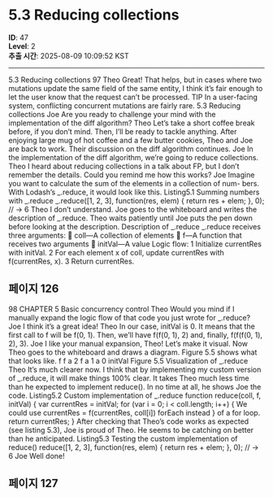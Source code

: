 # 5.3 Reducing collections

**ID**: 47  
**Level**: 2  
**추출 시간**: 2025-08-09 10:09:52 KST

---

5.3 Reducing collections 97
Theo Great! That helps, but in cases where two mutations update the same field of
the same entity, I think it’s fair enough to let the user know that the request
can’t be processed.
TIP In a user-facing system, conflicting concurrent mutations are fairly rare.
5.3 Reducing collections
Joe Are you ready to challenge your mind with the implementation of the diff
algorithm?
Theo Let’s take a short coffee break before, if you don’t mind. Then, I’ll be ready to
tackle anything.
After enjoying large mug of hot coffee and a few butter cookies, Theo and Joe are back to
work. Their discussion on the diff algorithm continues.
Joe In the implementation of the diff algorithm, we’re going to reduce collections.
Theo I heard about reducing collections in a talk about FP, but I don’t remember
the details. Could you remind me how this works?
Joe Imagine you want to calculate the sum of the elements in a collection of num-
bers. With Lodash’s _.reduce, it would look like this.
Listing5.1 Summing numbers with _.reduce
_.reduce([1, 2, 3], function(res, elem) {
return res + elem;
}, 0);
// → 6
Theo I don’t understand.
Joe goes to the whiteboard and writes the description of _.reduce. Theo waits patiently
until Joe puts the pen down before looking at the description.
Description of _.reduce
_.reduce receives three arguments:
 coll—A collection of elements
 f—A function that receives two arguments
 initVal—A value
Logic flow:
1 Initialize currentRes with initVal.
2 For each element x of coll, update currentRes with f(currentRes, x).
3 Return currentRes.

## 페이지 126

98 CHAPTER 5 Basic concurrency control
Theo Would you mind if I manually expand the logic flow of that code you just wrote
for _.reduce?
Joe I think it’s a great idea!
Theo In our case, initVal is 0. It means that the first call to f will be f(0, 1). Then,
we’ll have f(f(0, 1), 2) and, finally, f(f(f(0, 1), 2), 3).
Joe I like your manual expansion, Theo! Let’s make it visual.
Now Theo goes to the whiteboard and draws a diagram. Figure 5.5 shows what that looks like.
f
f a
2
f a
1
a 0 initVal Figure 5.5 Visualization
of _.reduce
Theo It’s much clearer now. I think that by implementing my custom version of
_.reduce, it will make things 100% clear.
It takes Theo much less time than he expected to implement reduce(). In no time at all,
he shows Joe the code.
Listing5.2 Custom implementation of _.reduce
function reduce(coll, f, initVal) {
var currentRes = initVal;
for (var i = 0; i < coll.length; i++) {
We could use
currentRes = f(currentRes, coll[i])
forEach instead
}
of a for loop.
return currentRes;
}
After checking that Theo’s code works as expected (see listing 5.3), Joe is proud of Theo.
He seems to be catching on better than he anticipated.
Listing5.3 Testing the custom implementation of reduce()
reduce([1, 2, 3], function(res, elem) {
return res + elem;
}, 0);
// → 6
Joe Well done!

## 페이지 127

